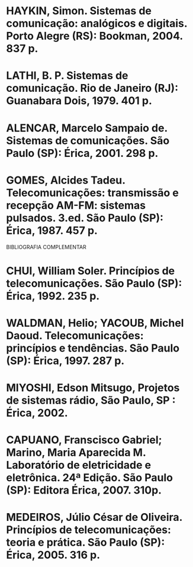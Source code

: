 # HAYKIN, Simon. Sistemas de comunicação: analógicos e digitais. Porto Alegre (RS): Bookman, 2004. 837 p.
# LATHI, B. P. Sistemas de comunicação. Rio de Janeiro (RJ): Guanabara Dois, 1979. 401 p.
# ALENCAR, Marcelo Sampaio de. Sistemas de comunicações. São Paulo (SP): Érica, 2001. 298 p.
# GOMES, Alcides Tadeu. Telecomunicações: transmissão e recepção AM-FM: sistemas pulsados. 3.ed. São Paulo (SP): Érica, 1987. 457 p.

BIBLIOGRAFIA COMPLEMENTAR
# CHUI, William Soler. Princípios de telecomunicações. São Paulo (SP): Érica, 1992. 235 p.
# WALDMAN, Helio; YACOUB, Michel Daoud. Telecomunicações: princípios e tendências. São Paulo (SP): Érica, 1997. 287 p.
# MIYOSHI, Edson Mitsugo, Projetos de sistemas rádio, São Paulo, SP : Érica, 2002.
# CAPUANO, Franscisco Gabriel; Marino, Maria Aparecida M. Laboratório de eletricidade e eletrônica. 24ª Edição. São Paulo (SP): Editora Érica, 2007. 310p.
# MEDEIROS, Júlio César de Oliveira. Princípios de telecomunicações: teoria e prática. São Paulo (SP): Érica, 2005. 316 p.
